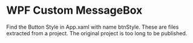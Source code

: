 # WPF Custom MessageBox
Find the Button Style in App.xaml with name btnStyle. These are files extracted from a project. The original project is too long to be published.
